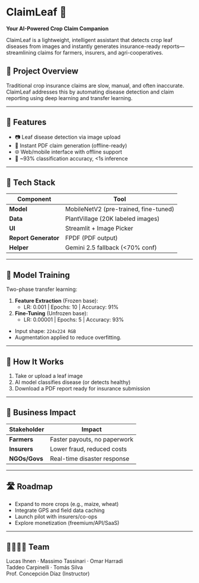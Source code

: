 # ClaimLeaf 🌿  
**Your AI-Powered Crop Claim Companion**

ClaimLeaf is a lightweight, intelligent assistant that detects crop leaf diseases from images and instantly generates insurance-ready reports—streamlining claims for farmers, insurers, and agri-cooperatives.

## 🧠 Project Overview

Traditional crop insurance claims are slow, manual, and often inaccurate. ClaimLeaf addresses this by automating disease detection and claim reporting using deep learning and transfer learning.

---

## 🚀 Features

- 📷 Leaf disease detection via image upload  
- 📄 Instant PDF claim generation (offline-ready)  
- 🌐 Web/mobile interface with offline support  
- 🤖 ~93% classification accuracy, <1s inference  

---

## 🧱 Tech Stack

| Component        | Tool                             |
|------------------|----------------------------------|
| **Model**        | MobileNetV2 (pre-trained, fine-tuned) |
| **Data**         | PlantVillage (20K labeled images)|
| **UI**           | Streamlit + Image Picker         |
| **Report Generator** | FPDF (PDF output)            |
| **Helper**       | Gemini 2.5 fallback (<70% conf)  |

---

## 🔧 Model Training

Two-phase transfer learning:

1. **Feature Extraction** (Frozen base):  
   - LR: 0.001 | Epochs: 10 | Accuracy: 91%
2. **Fine-Tuning** (Unfrozen base):  
   - LR: 0.00001 | Epochs: 5 | Accuracy: 93%

- Input shape: `224x224 RGB`  
- Augmentation applied to reduce overfitting.

---

## 🧪 How It Works

1. Take or upload a leaf image  
2. AI model classifies disease (or detects healthy)  
3. Download a PDF report ready for insurance submission  

---

## 💼 Business Impact

| Stakeholder   | Impact                            |
|---------------|-----------------------------------|
| **Farmers**   | Faster payouts, no paperwork      |
| **Insurers**  | Lower fraud, reduced costs        |
| **NGOs/Govs** | Real-time disaster response       |

---

## 🛣️ Roadmap

- Expand to more crops (e.g., maize, wheat)  
- Integrate GPS and field data caching  
- Launch pilot with insurers/co-ops  
- Explore monetization (freemium/API/SaaS)

---

## 👨‍👩‍👧‍👦 Team

Lucas Ihnen · Massimo Tassinari · Omar Harradi  
Taddeo Carpinelli · Tomás Silva  
Prof. Concepción Díaz (Instructor)  
